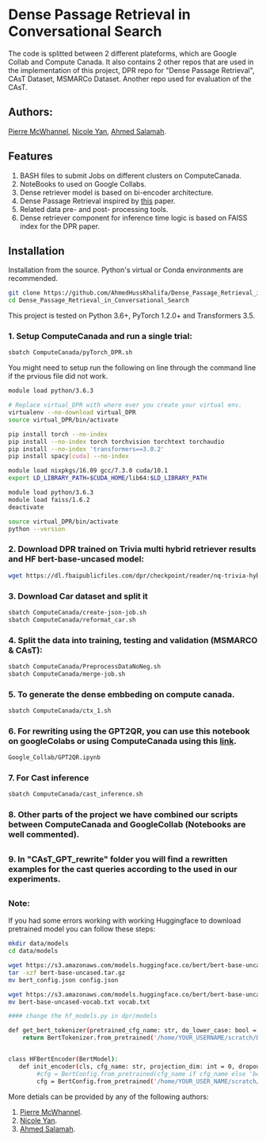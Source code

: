 # Dense Passage Retrieval in Conversational Search

The code is splitted between 2 different plateforms, which are Google Collab and Compute Canada. It also contains 2 other repos that are used in the implementation  of this project, DPR repo for "Dense Passage Retrieval", CAsT Dataset, MSMARCo Dataset. Another repo used for evaluation of the CAsT.

## Authors: 
[Pierre McWhannel](https://github.com/pmcwhannel), [Nicole Yan](https://github.com/XinyiYan), [Ahmed Salamah](https://scholar.google.com/citations?user=XQ92c9cAAAAJ&hl=en).
##

## Features
1. BASH files to submit Jobs on different clusters on ComputeCanada.
2. NoteBooks to used on Google Collabs. 
3. Dense retriever model is based on bi-encoder architecture.
4. Dense Passage Retrieval  inspired by [this](https://arxiv.org/abs/2004.04906) paper.
5. Related data pre- and post- processing tools.
6. Dense retriever component for inference time logic is based on FAISS index for the DPR paper.

## 


## Installation

Installation from the source. Python's virtual or Conda environments are recommended.

```bash
git clone https://github.com/AhmedHussKhalifa/Dense_Passage_Retrieval_in_Conversational_Search
cd Dense_Passage_Retrieval_in_Conversational_Search
```

This project is tested on Python 3.6+, PyTorch 1.2.0+ and Transformers 3.5.



### 1. Setup ComputeCanada and run a single trial:

```bash
sbatch ComputeCanada/pyTorch_DPR.sh
```

You might need to setup run the following on line through the command line if the prvious file did not work.


```bash 
module load python/3.6.3

# Replace virtual_DPR with where ever you create your virtual env.
virtualenv --no-download virtual_DPR
source virtual_DPR/bin/activate

pip install torch --no-index
pip install --no-index torch torchvision torchtext torchaudio
pip install --no-index 'transformers==3.0.2'
pip install spacy[cuda] --no-index

module load nixpkgs/16.09 gcc/7.3.0 cuda/10.1
export LD_LIBRARY_PATH=$CUDA_HOME/lib64:$LD_LIBRARY_PATH

module load python/3.6.3
module load faiss/1.6.2
deactivate

source virtual_DPR/bin/activate
python --version

```


### 2. Download DPR trained on Trivia multi hybrid retriever results and HF bert-base-uncased model:

```bash
wget https://dl.fbaipublicfiles.com/dpr/checkpoint/reader/nq-trivia-hybrid/hf_bert_base.cp
```

### 3. Download Car dataset and split it

```bash
sbatch ComputeCanada/create-json-job.sh
sbatch ComputeCanada/reformat_car.sh
```

### 4. Split the data into training, testing and validation (MSMARCO & CAsT):

```bash
sbatch ComputeCanada/PreprocessDataNoNeg.sh
sbatch ComputeCanada/merge-job.sh
```


### 5. To generate the dense embbeding on compute canada.

```bash
sbatch ComputeCanada/ctx_1.sh
```

### 6. For rewriting using the GPT2QR, you can use this notebook on googleColabs or using ComputeCanada using this [link](https://docs.computecanada.ca/wiki/Jupyter). 

```bash
Google_Collab/GPT2QR.ipynb
```


### 7. For Cast inference

```bash
sbatch ComputeCanada/cast_inference.sh
```

### 8. Other parts of the project we have combined our scripts between ComputeCanada and GoogleCollab (Notebooks are well commented). 

##

### 9. In "CAsT_GPT_rewrite" folder you will find a rewritten examples for the cast queries according to the used in our experiments.

##

### Note:

If you had some errors working with working Huggingface to download pretrained model you can follow these steps:

```bash
mkdir data/models
cd data/models

wget https://s3.amazonaws.com/models.huggingface.co/bert/bert-base-uncased.tar.gz
tar -xzf bert-base-uncased.tar.gz
mv bert_config.json config.json

wget https://s3.amazonaws.com/models.huggingface.co/bert/bert-base-uncased-vocab.txt
mv bert-base-uncased-vocab.txt vocab.txt

#### change the hf_models.py in dpr/models

def get_bert_tokenizer(pretrained_cfg_name: str, do_lower_case: bool = True):
    return BertTokenizer.from_pretrained('/home/YOUR_USERNAME/scratch/DPR/data/models/vocab.txt', do_lower_case=do_lower_case)


class HFBertEncoder(BertModel):
   def init_encoder(cls, cfg_name: str, projection_dim: int = 0, dropout: float = 0.1, **kwargs) -> BertModel:
        #cfg = BertConfig.from_pretrained(cfg_name if cfg_name else 'bert-base-uncased')
        cfg = BertConfig.from_pretrained('/home/YOUR_USER_NAME/scratch/DPR/data/models/')
```


More detials can be provided by any of the following authors:

1. [Pierre McWhannel](https://github.com/pmcwhannel).
2. [Nicole Yan](https://github.com/XinyiYan).
3. [Ahmed Salamah](https://scholar.google.com/citations?user=XQ92c9cAAAAJ&hl=en).
